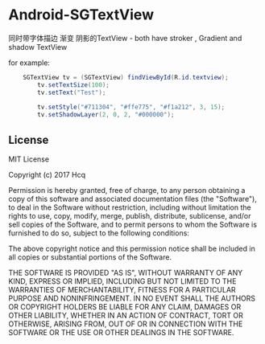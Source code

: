 Android-SGTextView
==================

同时带字体描边 渐变 阴影的TextView - both have stroker , Gradient and shadow TextView

for example:

```java
    SGTextView tv = (SGTextView) findViewById(R.id.textview);
		tv.setTextSize(100);
		tv.setText("Test");
		
		tv.setStyle("#711304", "#ffe775", "#f1a212", 3, 15);
		tv.setShadowLayer(2, 0, 2, "#000000");
```

## License

MIT License

Copyright (c) 2017 Hcq

Permission is hereby granted, free of charge, to any person obtaining a copy
of this software and associated documentation files (the "Software"), to deal
in the Software without restriction, including without limitation the rights
to use, copy, modify, merge, publish, distribute, sublicense, and/or sell
copies of the Software, and to permit persons to whom the Software is
furnished to do so, subject to the following conditions:

The above copyright notice and this permission notice shall be included in all
copies or substantial portions of the Software.

THE SOFTWARE IS PROVIDED "AS IS", WITHOUT WARRANTY OF ANY KIND, EXPRESS OR
IMPLIED, INCLUDING BUT NOT LIMITED TO THE WARRANTIES OF MERCHANTABILITY,
FITNESS FOR A PARTICULAR PURPOSE AND NONINFRINGEMENT. IN NO EVENT SHALL THE
AUTHORS OR COPYRIGHT HOLDERS BE LIABLE FOR ANY CLAIM, DAMAGES OR OTHER
LIABILITY, WHETHER IN AN ACTION OF CONTRACT, TORT OR OTHERWISE, ARISING FROM,
OUT OF OR IN CONNECTION WITH THE SOFTWARE OR THE USE OR OTHER DEALINGS IN THE
SOFTWARE.
